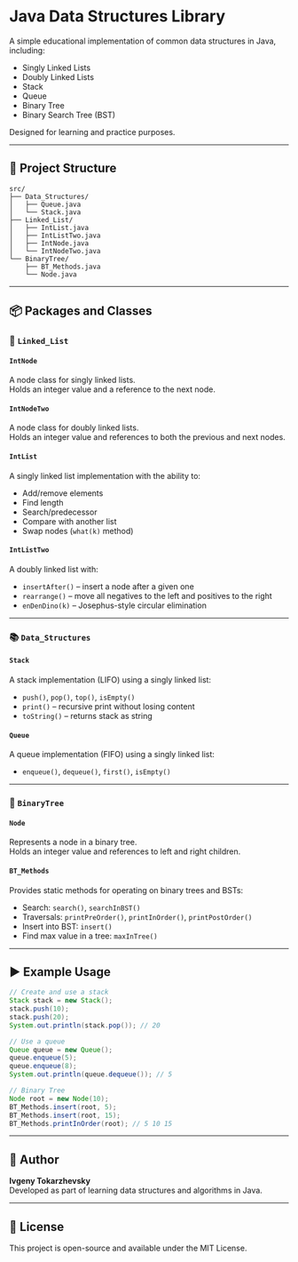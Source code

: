 # Java Data Structures Library

A simple educational implementation of common data structures in Java, including:

- Singly Linked Lists
- Doubly Linked Lists
- Stack
- Queue
- Binary Tree
- Binary Search Tree (BST)

Designed for learning and practice purposes.

---

## 📁 Project Structure

```
src/
├── Data_Structures/
│   ├── Queue.java
│   └── Stack.java
├── Linked_List/
│   ├── IntList.java
│   ├── IntListTwo.java
│   ├── IntNode.java
│   └── IntNodeTwo.java
└── BinaryTree/
    ├── BT_Methods.java
    └── Node.java
```

---

## 📦 Packages and Classes

### 🔗 `Linked_List`

#### `IntNode`
A node class for singly linked lists.  
Holds an integer value and a reference to the next node.

#### `IntNodeTwo`
A node class for doubly linked lists.  
Holds an integer value and references to both the previous and next nodes.

#### `IntList`
A singly linked list implementation with the ability to:
- Add/remove elements
- Find length
- Search/predecessor
- Compare with another list
- Swap nodes (`what(k)` method)

#### `IntListTwo`
A doubly linked list with:
- `insertAfter()` – insert a node after a given one
- `rearrange()` – move all negatives to the left and positives to the right
- `enDenDino(k)` – Josephus-style circular elimination

---

### 📚 `Data_Structures`

#### `Stack`
A stack implementation (LIFO) using a singly linked list:
- `push()`, `pop()`, `top()`, `isEmpty()`
- `print()` – recursive print without losing content
- `toString()` – returns stack as string

#### `Queue`
A queue implementation (FIFO) using a singly linked list:
- `enqueue()`, `dequeue()`, `first()`, `isEmpty()`

---

### 🌳 `BinaryTree`

#### `Node`
Represents a node in a binary tree.  
Holds an integer value and references to left and right children.

#### `BT_Methods`
Provides static methods for operating on binary trees and BSTs:
- Search: `search()`, `searchInBST()`
- Traversals: `printPreOrder()`, `printInOrder()`, `printPostOrder()`
- Insert into BST: `insert()`
- Find max value in a tree: `maxInTree()`

---

## ▶️ Example Usage

```java
// Create and use a stack
Stack stack = new Stack();
stack.push(10);
stack.push(20);
System.out.println(stack.pop()); // 20

// Use a queue
Queue queue = new Queue();
queue.enqueue(5);
queue.enqueue(8);
System.out.println(queue.dequeue()); // 5

// Binary Tree
Node root = new Node(10);
BT_Methods.insert(root, 5);
BT_Methods.insert(root, 15);
BT_Methods.printInOrder(root); // 5 10 15
```

---

## 🧠 Author

**Ivgeny Tokarzhevsky**  
Developed as part of learning data structures and algorithms in Java.

---

## 📜 License

This project is open-source and available under the MIT License.
